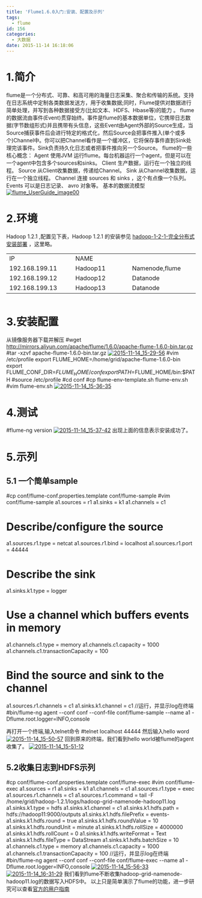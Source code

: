 ```yaml
---
title: 'Flume1.6.0入门:安装、配置及示列'
tags:
  - flume
id: 156
categories:
  - 大数据
date: 2015-11-14 16:18:06
---
```


# 1.简介

flume是一个分布式、可靠、和高可用的海量日志采集、聚合和传输的系统。支持在日志系统中定制各类数据发送方，用于收集数据;同时，Flume提供对数据进行简单处理，并写到各种数据接受方(比如文本、HDFS、Hbase等)的能力 。
flume的数据流由事件(Event)贯穿始终。事件是flume的基本数据单位，它携带日志数据(字节数组形式)并且携带有头信息，这些Event由Agent外部的Source生成，当Source捕获事件后会进行特定的格式化，然后Source会把事件推入(单个或多个)Channel中。你可以把Channel看作是一个缓冲区，它将保存事件直到Sink处理完该事件。Sink负责持久化日志或者把事件推向另一个Source。
flume的一些核心概念：
Agent 使用JVM 运行flume。每台机器运行一个agent，但是可以在一个agent中包含多个sources和sinks。
Client 生产数据，运行在一个独立的线程。
Source 从Client收集数据，传递给Channel。
Sink 从Channel收集数据，运行在一个独立线程。
Channel 连接 sources 和 sinks ，这个有点像一个队列。
Events 可以是日志记录、 avro 对象等。
基本的数据流模型
[![flume_UserGuide_image00](http://orufryv17.bkt.clouddn.com/wp-content/uploads/2015/11/flume_UserGuide_image00.png)](http://orufryv17.bkt.clouddn.com/wp-content/uploads/2015/11/flume_UserGuide_image00.png)

# 2.环境

Hadoop 1.2.1 ,配置见下表，Hadoop 1.2.1 的安装参见 [hadoop-1-2-1-完全分布式安装部署](http://blog.yaodataking.com/2015/10/hadoop-1-2-1-完全分布式安装部署/) ，这里略。
<table style="height: 120px" width="300">
<tbody>
<tr>
<td width="197">IP</td>
<td width="197">NAME</td>
<td width="197"></td>
</tr>
<tr>
<td width="197">192.168.199.11</td>
<td width="197">Hadoop11</td>
<td width="197">Namenode,flume</td>
</tr>
<tr>
<td width="197">192.168.199.12</td>
<td width="197">Hadoop12</td>
<td width="197">Datanode</td>
</tr>
<tr>
<td width="197">192.168.199.13</td>
<td width="197">Hadoop13</td>
<td width="197">Datanode</td>
</tr>
</tbody>
</table>

# 3.安装配置

从镜像服务器下载并解压
#wget http://mirrors.aliyun.com/apache/flume/1.6.0/apache-flume-1.6.0-bin.tar.gz
#tar -xzvf apache-flume-1.6.0-bin.tar.gz
[![2015-11-14_15-29-56](http://orufryv17.bkt.clouddn.com/wp-content/uploads/2015/11/2015-11-14_15-29-56.jpg)](http://orufryv17.bkt.clouddn.com/wp-content/uploads/2015/11/2015-11-14_15-29-56.jpg)
#vim /etc/profile
export FLUME_HOME=/home/grid/apache-flume-1.6.0-bin
export FLUME_CONF_DIR=$FLUME_HOME/conf
export PATH=$FLUME_HOME/bin:$PATH
#source /etc/profile
#cd conf
#cp flume-env-template.sh flume-env.sh
#vim flume-env.sh
[![2015-11-14_15-36-35](http://orufryv17.bkt.clouddn.com/wp-content/uploads/2015/11/2015-11-14_15-36-35.jpg)](http://orufryv17.bkt.clouddn.com/wp-content/uploads/2015/11/2015-11-14_15-36-35.jpg)

# 4.测试

#flume-ng version
[![2015-11-14_15-37-42](http://orufryv17.bkt.clouddn.com/wp-content/uploads/2015/11/2015-11-14_15-37-42.jpg)](http://orufryv17.bkt.clouddn.com/wp-content/uploads/2015/11/2015-11-14_15-37-42.jpg)
出现上面的信息表示安装成功了。

# 5.示列

## 5.1 一个简单sample

#cp conf/flume-conf.properties.template conf/flume-sample
#vim conf/flume-sample
a1.sources = r1
a1.sinks = k1
a1.channels = c1
# Describe/configure the source
a1.sources.r1.type = netcat
a1.sources.r1.bind = localhost
a1.sources.r1.port = 44444
# Describe the sink
a1.sinks.k1.type = logger
# Use a channel which buffers events in memory
a1.channels.c1.type = memory
a1.channels.c1.capacity = 1000
a1.channels.c1.transactionCapacity = 100
# Bind the source and sink to the channel
a1.sources.r1.channels = c1
a1.sinks.k1.channel = c1
//运行，并显示log在终端
#bin/flume-ng agent --conf conf --conf-file conf/flume-sample --name a1 -Dflume.root.logger=INFO,console

再打开一个终端,输入telnet命令
#telnet localhost 44444
然后输入hello word
[![2015-11-14_15-50-57](http://orufryv17.bkt.clouddn.com/wp-content/uploads/2015/11/2015-11-14_15-50-57.jpg)](http://orufryv17.bkt.clouddn.com/wp-content/uploads/2015/11/2015-11-14_15-50-57.jpg)
回到原来的终端，我们看到hello world被flume的agent收集了。
[![2015-11-14_15-51-12](http://orufryv17.bkt.clouddn.com/wp-content/uploads/2015/11/2015-11-14_15-51-12.jpg)](http://orufryv17.bkt.clouddn.com/wp-content/uploads/2015/11/2015-11-14_15-51-12.jpg)

## 5.2收集日志到HDFS示列

#cp conf/flume-conf.properties.template conf/flume-exec
#vim conf/flume-exec
a1.sources = r1
a1.sinks = k1
a1.channels = c1
a1.sources.r1.type = exec
a1.sources.r1.channels = c1
a1.sources.r1.command = tail -F /home/grid/hadoop-1.2.1/logs/hadoop-grid-namenode-hadoop11.log
a1.sinks.k1.type = hdfs
a1.sinks.k1.channel = c1
a1.sinks.k1.hdfs.path = hdfs://hadoop11:9000/outputs
a1.sinks.k1.hdfs.filePrefix = events-
a1.sinks.k1.hdfs.round = true
a1.sinks.k1.hdfs.roundValue = 10
a1.sinks.k1.hdfs.roundUnit = minute
a1.sinks.k1.hdfs.rollSize = 4000000
a1.sinks.k1.hdfs.rollCount = 0
a1.sinks.k1.hdfs.writeFormat = Text
a1.sinks.k1.hdfs.fileType = DataStream
a1.sinks.k1.hdfs.batchSize = 10
a1.channels.c1.type = memory
a1.channels.c1.capacity = 1000
a1.channels.c1.transactionCapacity = 100
//运行，并显示log在终端
#bin/flume-ng agent --conf conf --conf-file conf/flume-exec --name a1 -Dflume.root.logger=INFO,console
[![2015-11-14_15-56-33](http://orufryv17.bkt.clouddn.com/wp-content/uploads/2015/11/2015-11-14_15-56-33.jpg)](http://orufryv17.bkt.clouddn.com/wp-content/uploads/2015/11/2015-11-14_15-56-33.jpg)[![2015-11-14_16-31-29](http://orufryv17.bkt.clouddn.com/wp-content/uploads/2015/11/2015-11-14_16-31-29.jpg)](http://orufryv17.bkt.clouddn.com/wp-content/uploads/2015/11/2015-11-14_16-31-29.jpg)
我们看到flume不断收集hadoop-grid-namenode-hadoop11.log的数据写入HDFS中。
以上只是简单演示了flume的功能，进一步研究可以查看[官方的用户指南](http://flume.apache.org/FlumeUserGuide.html)